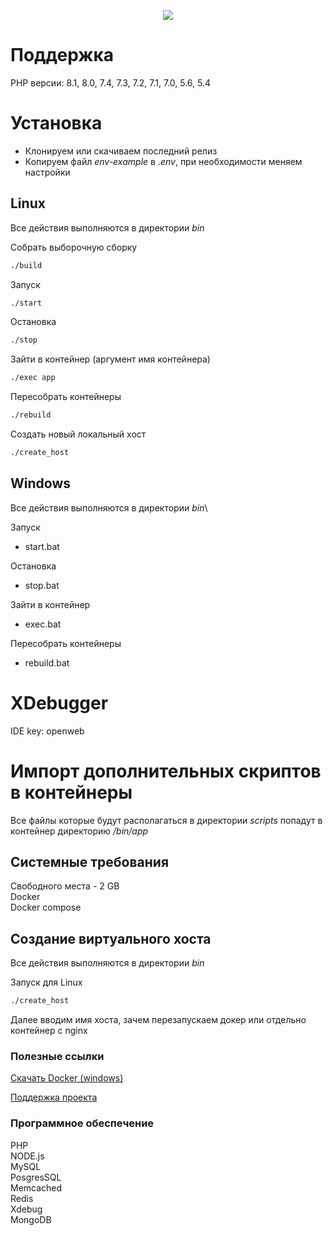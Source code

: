 <p align="center">
    <img src="https://sun9-11.userapi.com/RDoybNFs7mey2inq3razd81BsdSVaI547fVaOA/RF_7mZk-V7E.jpg">
</p>

# Поддержка
PHP версии: 8.1, 8.0, 7.4, 7.3, 7.2, 7.1, 7.0, 5.6, 5.4

# Установка
* Клонируем или скачиваем последний релиз
* Копируем файл *env-example* в *.env*, при необходимости меняем настройки

## Linux

Все действия выполняются в директории *bin*

Собрать выборочную сборку
```bash
./build
```

Запуск
```bash
./start
```

Остановка
```bash
./stop
```

Зайти в контейнер (аргумент имя контейнера)
```bash
./exec app
```

Пересобрать контейнеры
```bash
./rebuild
```

Создать новый локальный хост
```bash
./create_host
```

## Windows

Все действия выполняются в директории *bin*\

Запуск
* start.bat

Остановка
* stop.bat

Зайти в контейнер
* exec.bat

Пересобрать контейнеры
* rebuild.bat

# XDebugger
IDE key: openweb

# Импорт дополнительных скриптов в контейнеры
Все файлы которые будут располагаться в директории *scripts* попадут в контейнер директорию */bin/app*

## Системные требования
Свободного места - 2 GB\
Docker\
Docker compose

## Создание виртуального хоста
Все действия выполняются в директории *bin*

Запуск для Linux
```bash
./create_host
```
Далее вводим имя хоста, зачем перезапускаем докер или отдельно контейнер с nginx

### Полезные ссылки
<a href="https://download.docker.com/win/stable/Docker%20Desktop%20Installer.exe">Скачать Docker (windows)</a>

<a href="https://reptily.ru/donate">Поддержка проекта</a>

### Программное обеспечение
PHP\
NODE.js\
MySQL\
PosgresSQL\
Memcached\
Redis\
Xdebug\
MongoDB

